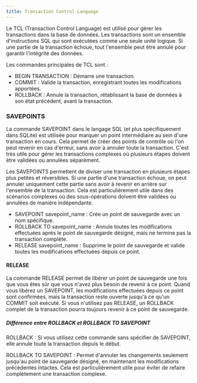 ```yaml
---
title: Transaction Control Language
---
```


Le TCL (Transaction Control Language) est utilisé pour gérer les transactions dans la base de données. Les transactions sont un ensemble d'instructions SQL qui sont exécutées comme une seule unité logique. Si une partie de la transaction échoue, tout l'ensemble peut être annulé pour garantir l'intégrité des données.

Les commandes principales de TCL sont :

- BEGIN TRANSACTION : Démarre une transaction.
- COMMIT : Valide la transaction, enregistrant toutes les modifications apportées.
- ROLLBACK : Annule la transaction, rétablissant la base de données à son état précédent, avant la transaction.

### SAVEPOINTS

La commande SAVEPOINT dans le langage SQL (et plus spécifiquement dans SQLite) est utilisée pour marquer un point intermédiaire au sein d'une transaction en cours. Cela permet de créer des points de contrôle où l'on peut revenir en cas d'erreur, sans avoir à annuler toute la transaction. C'est très utile pour gérer les transactions complexes où plusieurs étapes doivent être validées ou annulées séparément.

Les SAVEPOINTS permettent de diviser une transaction en plusieurs étapes plus petites et réversibles. Si une partie d'une transaction échoue, on peut annuler uniquement cette partie sans avoir à revenir en arrière sur l'ensemble de la transaction. Cela est particulièrement utile dans des scénarios complexes où des sous-opérations doivent être validées ou annulées de manière indépendante.

- SAVEPOINT savepoint_name : Crée un point de sauvegarde avec un nom spécifique.
- ROLLBACK TO savepoint_name : Annule toutes les modifications effectuées après le point de sauvegarde désigné, mais ne termine pas la transaction complète.
- RELEASE savepoint_name : Supprime le point de sauvegarde et valide toutes les modifications effectuées depuis ce point.

#### RELEASE

La commande RELEASE permet de libérer un point de sauvegarde une fois que vous êtes sûr que vous n'avez plus besoin de revenir à ce point. Quand vous libérez un SAVEPOINT, les modifications effectuées depuis ce point sont confirmées, mais la transaction reste ouverte jusqu'à ce qu'un COMMIT soit exécuté. Si vous n'utilisez pas RELEASE, un ROLLBACK complet de la transaction pourra toujours revenir à ce point de sauvegarde.

##### Différence entre ROLLBACK et ROLLBACK TO SAVEPOINT

ROLLBACK : Si vous utilisez cette commande sans spécifier de SAVEPOINT, elle annule toute la transaction depuis le début.

ROLLBACK TO SAVEPOINT : Permet d'annuler les changements seulement jusqu'au point de sauvegarde désigné, en maintenant les modifications précédentes intactes. Cela est particulièrement utile pour éviter de refaire complètement une transaction complexe.
